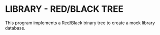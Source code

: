 # LIBRARY - RED/BLACK TREE
This program implements a Red/Black binary tree to create a mock library database.
